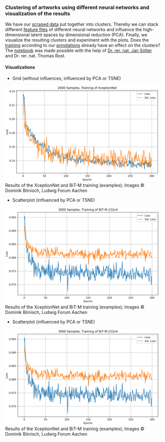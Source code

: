 ### Clustering of artworks using different neural networks and visualization of the results

We have our [scraped data](https://github.com/DominikBoenisch/Training-the-Archive/tree/master/Prototype/1_Scraper) put together into clusters. Thereby we can stack different [feature files](https://github.com/DominikBoenisch/Training-the-Archive/tree/master/Prototype/2_Feature_Extractor) of different neural networks and influence the high-dimensional latent spaces by dimensional reduction (PCA). Finally, we visualize the resulting clusters and experiment with the plots. Does the [training](https://github.com/DominikBoenisch/Training-the-Archive/tree/master/Prototype/4_Training) according to our [annotations](https://github.com/DominikBoenisch/Training-the-Archive/tree/master/Prototype/3_Training_Dataset) already have an effect on the clusters? The [notebook](https://github.com/DominikBoenisch/Training-the-Archive/blob/master/Prototype/5_Clustering_Plot/Clustering_with_Plots.ipynb) was made possible with the help of [Dr. rer. nat. Jan Sölter](https://de.linkedin.com/in/jansoelter) and Dr. rer. nat. Thomas Rost.

#### Visualizations

* Grid (without influences, influenced by PCA or TSNE)
<img src="https://github.com/DominikBoenisch/Training-the-Archive/blob/master/Images/2000_Samples_XceptionNet.png" width="750" height="">
Results of the XceptionNet and BiT-M training (examples);
Images © Dominik Bönisch, Ludwig Forum Aachen

* Scatterplot (influenced by PCA or TSNE)
<img src="https://github.com/DominikBoenisch/Training-the-Archive/blob/master/Images/3000_Samples_BiT-M.152x4.png" width="750" height="">
Results of the XceptionNet and BiT-M training (examples);
Images © Dominik Bönisch, Ludwig Forum Aachen

* Scatterplot (influenced by PCA or TSNE)
<img src="https://github.com/DominikBoenisch/Training-the-Archive/blob/master/Images/3000_Samples_BiT-M.152x4.png" width="750" height="">
Results of the XceptionNet and BiT-M training (examples);
Images © Dominik Bönisch, Ludwig Forum Aachen




